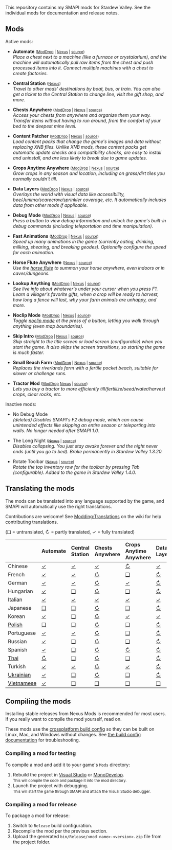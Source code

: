 ﻿This repository contains my SMAPI mods for Stardew Valley. See the individual mods for
documentation and release notes.

## Mods
Active mods:
* **Automate** <small>([ModDrop](https://www.moddrop.com/stardew-valley/mods/509760) | [Nexus](https://www.nexusmods.com/stardewvalley/mods/1063) | [source](Automate))</small>  
  _Place a chest next to a machine (like a furnace or crystalarium), and the machine will
  automatically pull raw items from the chest and push processed items into it. Connect multiple
  machines with a chest to create factories._

* **Central Station** <small>([Nexus](https://nexusmods.com/stardewvalley/mods/8000))</small>  
  _Travel to other mods' destinations by boat, bus, or train. You can also get a ticket to the
  Central Station to change line, visit the gift shop, and more._

* **Chests Anywhere** <small>([ModDrop](https://www.moddrop.com/stardew-valley/mods/606600) | [Nexus](https://www.nexusmods.com/stardewvalley/mods/518) | [source](ChestsAnywhere))</small>  
  _Access your chests from anywhere and organize them your way. Transfer items without having to
  run around, from the comfort of your bed to the deepest mine level._

* **Content Patcher** <small>([ModDrop](https://www.moddrop.com/stardew-valley/mods/470174) | [Nexus](https://www.nexusmods.com/stardewvalley/mods/1915) | [source](ContentPatcher))</small>  
  _Load content packs that change the game's images and data without replacing XNB files. Unlike
  XNB mods, these content packs get automatic update checks and compatibility checks, are easy to
  install and uninstall, and are less likely to break due to game updates._

* **Crops Anytime Anywhere** <small>([ModDrop](https://www.moddrop.com/stardew-valley/mods/606647) | [Nexus](https://www.nexusmods.com/stardewvalley/mods/3000) | [source](CropsAnytimeAnywhere))</small>  
  _Grow crops in any season and location, including on grass/dirt tiles you normally couldn't till._

* **Data Layers** <small>([ModDrop](https://www.moddrop.com/stardew-valley/mods/606646) | [Nexus](https://www.nexusmods.com/stardewvalley/mods/1691) | [source](DataLayers))</small>  
  _Overlays the world with visual data like accessibility, bee/Junimo/scarecrow/sprinkler coverage,
  etc. It automatically includes data from other mods if applicable._

* **Debug Mode** <small>([ModDrop](https://www.moddrop.com/stardew-valley/mods/606608) | [Nexus](https://www.nexusmods.com/stardewvalley/mods/679) | [source](DebugMode))</small>  
  _Press a button to view debug information and unlock the game's built-in debug commands
  (including teleportation and time manipulation)._

* **Fast Animations** <small>([ModDrop](https://www.moddrop.com/stardew-valley/mods/606631) | [Nexus](https://www.nexusmods.com/stardewvalley/mods/1089) | [source](FastAnimations))</small>  
  _Speed up many animations in the game (currently eating, drinking, milking, shearing, and
  breaking geodes). Optionally configure the speed for each animation._

* **Horse Flute Anywhere** <small>([Nexus](https://www.nexusmods.com/stardewvalley/mods/7500) | [source](HorseFluteAnywhere))</small>  
  _Use the [horse flute](https://stardewvalleywiki.com/Horse_Flute) to summon your horse anywhere,
  even indoors or in caves/dungeons._

* **Lookup Anything** <small>([ModDrop](https://www.moddrop.com/stardew-valley/mods/606605) | [Nexus](https://www.nexusmods.com/stardewvalley/mods/541) | [source](LookupAnything))</small>  
  _See live info about whatever's under your cursor when you press F1. Learn a villager's favorite
  gifts, when a crop will be ready to harvest, how long a fence will last, why your farm animals
  are unhappy, and more._

* **Noclip Mode** <small>([ModDrop](https://www.moddrop.com/stardew-valley/mods/691002) | [Nexus](https://www.nexusmods.com/stardewvalley/mods/3900) | [source](NoclipMode))</small>  
  _Toggle [noclip mode](https://en.wikipedia.org/wiki/Noclip_mode) at the press of a button,
  letting you walk through anything (even map boundaries)._

* **Skip Intro** <small>([ModDrop](https://www.moddrop.com/stardew-valley/mods/606601) | [Nexus](https://www.nexusmods.com/stardewvalley/mods/533) | [source](SkipIntro))</small>  
  _Skip straight to the title screen or load screen (configurable) when you start the game. It also
  skips the screen transitions, so starting the game is much faster._

* **Small Beach Farm** <small>([ModDrop](https://www.moddrop.com/stardew-valley/mods/606555) | [Nexus](https://www.nexusmods.com/stardewvalley/mods/3750) | [source](SmallBeachFarm))</small>  
  _Replaces the riverlands farm with a fertile pocket beach, suitable for slower or challenge runs._

* **Tractor Mod** <small>([ModDrop](https://www.moddrop.com/stardew-valley/mods/606639) [Nexus](https://www.nexusmods.com/stardewvalley/mods/1401) | [source](TractorMod))</small>  
  _Lets you buy a tractor to more efficiently till/fertilize/seed/water/harvest crops, clear rocks, etc._

Inactive mods:
* No Debug Mode  
  _(deleted) Disables SMAPI's F2 debug mode, which can cause unintended effects like skipping an
  entire season or teleporting into walls. No longer needed after SMAPI 1.0._

* The Long Night <small>(~~[Nexus](https://www.nexusmods.com/stardewvalley/mods/1369)~~ | [source](_archived/TheLongNight))</small>  
  _Disables collapsing. You just stay awake forever and the night never ends (until you go to bed).
  Broke permanently in Stardew Valley 1.3.20._

* Rotate Toolbar <small>(~~[Nexus](https://www.nexusmods.com/stardewvalley/mods/1100)~~ | [source](_archived/RotateToolbar))</small>  
  _Rotate the top inventory row for the toolbar by pressing Tab (configurable). Added to the game
  in Stardew Valley 1.4.0._

## Translating the mods
<!--

    This section is auto-generated using a script, there's no need to edit it manually.
    https://github.com/Pathoschild/StardewScripts/tree/main/create-translation-summary

-->
The mods can be translated into any language supported by the game, and SMAPI will automatically
use the right translations.

Contributions are welcome! See [Modding:Translations](https://stardewvalleywiki.com/Modding:Translations)
on the wiki for help contributing translations.

(❑ = untranslated, ↻ = partly translated, ✓ = fully translated)

&nbsp;       | Automate                   | Central Station                                            | Chests Anywhere                  | Crops Anytime Anywhere                 | Data Layers                  | Debug Mode                  | Fast Animations                  | Horse Flute Anywhere                 | Lookup Anything                  | Noclip Mode                  | Skip Intro                  | Small Beach Farm                 | Tractor Mod
:----------- | :------------------------- | :--------------------------------------------------------- | :------------------------------- | :------------------------------------- | :--------------------------- | :-------------------------- | :------------------------------- | :----------------------------------- | :------------------------------- | :--------------------------- | :-------------------------- | :------------------------------- | :---------------------------
Chinese      | [✓](Automate/i18n/zh.json) | [✓](CentralStation/%5BCP%5D%20CentralStation/i18n/zh.json) | [✓](ChestsAnywhere/i18n/zh.json) | [↻](CropsAnytimeAnywhere/i18n/zh.json) | [✓](DataLayers/i18n/zh.json) | [↻](DebugMode/i18n/zh.json) | [↻](FastAnimations/i18n/zh.json) | [✓](HorseFluteAnywhere/i18n/zh.json) | [↻](LookupAnything/i18n/zh.json) | [✓](NoclipMode/i18n/zh.json) | [✓](SkipIntro/i18n/zh.json) | [✓](SmallBeachFarm/i18n/zh.json) | [↻](TractorMod/i18n/zh.json)
French       | [✓](Automate/i18n/fr.json) | [✓](CentralStation/%5BCP%5D%20CentralStation/i18n/fr.json) | [↻](ChestsAnywhere/i18n/fr.json) | [❑](CropsAnytimeAnywhere/i18n)         | [↻](DataLayers/i18n/fr.json) | [↻](DebugMode/i18n/fr.json) | [↻](FastAnimations/i18n/fr.json) | [✓](HorseFluteAnywhere/i18n/fr.json) | [↻](LookupAnything/i18n/fr.json) | [✓](NoclipMode/i18n/fr.json) | [✓](SkipIntro/i18n/fr.json) | [✓](SmallBeachFarm/i18n/fr.json) | [↻](TractorMod/i18n/fr.json)
German       | [✓](Automate/i18n/de.json) | [✓](CentralStation/%5BCP%5D%20CentralStation/i18n/de.json) | [↻](ChestsAnywhere/i18n/de.json) | [✓](CropsAnytimeAnywhere/i18n/de.json) | [↻](DataLayers/i18n/de.json) | [↻](DebugMode/i18n/de.json) | [✓](FastAnimations/i18n/de.json) | [↻](HorseFluteAnywhere/i18n/de.json) | [↻](LookupAnything/i18n/de.json) | [✓](NoclipMode/i18n/de.json) | [✓](SkipIntro/i18n/de.json) | [✓](SmallBeachFarm/i18n/de.json) | [↻](TractorMod/i18n/de.json)
Hungarian    | [✓](Automate/i18n/hu.json) | [❑](CentralStation/%5BCP%5D%20CentralStation/i18n)         | [↻](ChestsAnywhere/i18n/hu.json) | [❑](CropsAnytimeAnywhere/i18n)         | [↻](DataLayers/i18n/hu.json) | [↻](DebugMode/i18n/hu.json) | [↻](FastAnimations/i18n/hu.json) | [✓](HorseFluteAnywhere/i18n/hu.json) | [↻](LookupAnything/i18n/hu.json) | [✓](NoclipMode/i18n/hu.json) | [❑](SkipIntro/i18n)         | [↻](SmallBeachFarm/i18n/hu.json) | [↻](TractorMod/i18n/hu.json)
Italian      | [✓](Automate/i18n/it.json) | [✓](CentralStation/%5BCP%5D%20CentralStation/i18n/it.json) | [✓](ChestsAnywhere/i18n/it.json) | [✓](CropsAnytimeAnywhere/i18n/it.json) | [✓](DataLayers/i18n/it.json) | [✓](DebugMode/i18n/it.json) | [✓](FastAnimations/i18n/it.json) | [✓](HorseFluteAnywhere/i18n/it.json) | [✓](LookupAnything/i18n/it.json) | [✓](NoclipMode/i18n/it.json) | [✓](SkipIntro/i18n/it.json) | [✓](SmallBeachFarm/i18n/it.json) | [✓](TractorMod/i18n/it.json)
Japanese     | [❑](Automate/i18n)         | [❑](CentralStation/%5BCP%5D%20CentralStation/i18n)         | [↻](ChestsAnywhere/i18n/ja.json) | [❑](CropsAnytimeAnywhere/i18n)         | [↻](DataLayers/i18n/ja.json) | [↻](DebugMode/i18n/ja.json) | [↻](FastAnimations/i18n/ja.json) | [↻](HorseFluteAnywhere/i18n/ja.json) | [↻](LookupAnything/i18n/ja.json) | [✓](NoclipMode/i18n/ja.json) | [✓](SkipIntro/i18n/ja.json) | [✓](SmallBeachFarm/i18n/ja.json) | [↻](TractorMod/i18n/ja.json)
Korean       | [✓](Automate/i18n/ko.json) | [❑](CentralStation/%5BCP%5D%20CentralStation/i18n)         | [↻](ChestsAnywhere/i18n/ko.json) | [✓](CropsAnytimeAnywhere/i18n/ko.json) | [✓](DataLayers/i18n/ko.json) | [↻](DebugMode/i18n/ko.json) | [✓](FastAnimations/i18n/ko.json) | [✓](HorseFluteAnywhere/i18n/ko.json) | [↻](LookupAnything/i18n/ko.json) | [✓](NoclipMode/i18n/ko.json) | [✓](SkipIntro/i18n/ko.json) | [✓](SmallBeachFarm/i18n/ko.json) | [↻](TractorMod/i18n/ko.json)
[Polish]     | [❑](Automate/i18n)         | [❑](CentralStation/%5BCP%5D%20CentralStation/i18n)         | [↻](ChestsAnywhere/i18n/pl.json) | [❑](CropsAnytimeAnywhere/i18n)         | [↻](DataLayers/i18n/pl.json) | [↻](DebugMode/i18n/pl.json) | [❑](FastAnimations/i18n)         | [❑](HorseFluteAnywhere/i18n)         | [↻](LookupAnything/i18n/pl.json) | [↻](NoclipMode/i18n/pl.json) | [❑](SkipIntro/i18n)         | [❑](SmallBeachFarm/i18n)         | [↻](TractorMod/i18n/pl.json)
Portuguese   | [✓](Automate/i18n/pt.json) | [✓](CentralStation/%5BCP%5D%20CentralStation/i18n/pt.json) | [↻](ChestsAnywhere/i18n/pt.json) | [❑](CropsAnytimeAnywhere/i18n)         | [↻](DataLayers/i18n/pt.json) | [↻](DebugMode/i18n/pt.json) | [↻](FastAnimations/i18n/pt.json) | [↻](HorseFluteAnywhere/i18n/pt.json) | [↻](LookupAnything/i18n/pt.json) | [✓](NoclipMode/i18n/pt.json) | [✓](SkipIntro/i18n/pt.json) | [✓](SmallBeachFarm/i18n/pt.json) | [↻](TractorMod/i18n/pt.json)
Russian      | [✓](Automate/i18n/ru.json) | [❑](CentralStation/%5BCP%5D%20CentralStation/i18n)         | [↻](ChestsAnywhere/i18n/ru.json) | [❑](CropsAnytimeAnywhere/i18n)         | [↻](DataLayers/i18n/ru.json) | [↻](DebugMode/i18n/ru.json) | [↻](FastAnimations/i18n/ru.json) | [↻](HorseFluteAnywhere/i18n/ru.json) | [↻](LookupAnything/i18n/ru.json) | [✓](NoclipMode/i18n/ru.json) | [✓](SkipIntro/i18n/ru.json) | [↻](SmallBeachFarm/i18n/ru.json) | [↻](TractorMod/i18n/ru.json)
Spanish      | [✓](Automate/i18n/es.json) | [❑](CentralStation/%5BCP%5D%20CentralStation/i18n)         | [↻](ChestsAnywhere/i18n/es.json) | [↻](CropsAnytimeAnywhere/i18n/es.json) | [↻](DataLayers/i18n/es.json) | [↻](DebugMode/i18n/es.json) | [↻](FastAnimations/i18n/es.json) | [↻](HorseFluteAnywhere/i18n/es.json) | [↻](LookupAnything/i18n/es.json) | [✓](NoclipMode/i18n/es.json) | [✓](SkipIntro/i18n/es.json) | [✓](SmallBeachFarm/i18n/es.json) | [↻](TractorMod/i18n/es.json)
[Thai]       | [↻](Automate/i18n/th.json) | [❑](CentralStation/%5BCP%5D%20CentralStation/i18n)         | [↻](ChestsAnywhere/i18n/th.json) | [❑](CropsAnytimeAnywhere/i18n)         | [↻](DataLayers/i18n/th.json) | [↻](DebugMode/i18n/th.json) | [↻](FastAnimations/i18n/th.json) | [↻](HorseFluteAnywhere/i18n/th.json) | [↻](LookupAnything/i18n/th.json) | [✓](NoclipMode/i18n/th.json) | [✓](SkipIntro/i18n/th.json) | [↻](SmallBeachFarm/i18n/th.json) | [↻](TractorMod/i18n/th.json)
Turkish      | [✓](Automate/i18n/tr.json) | [✓](CentralStation/%5BCP%5D%20CentralStation/i18n/tr.json) | [↻](ChestsAnywhere/i18n/tr.json) | [✓](CropsAnytimeAnywhere/i18n/tr.json) | [↻](DataLayers/i18n/tr.json) | [↻](DebugMode/i18n/tr.json) | [✓](FastAnimations/i18n/tr.json) | [↻](HorseFluteAnywhere/i18n/tr.json) | [↻](LookupAnything/i18n/tr.json) | [✓](NoclipMode/i18n/tr.json) | [✓](SkipIntro/i18n/tr.json) | [✓](SmallBeachFarm/i18n/tr.json) | [↻](TractorMod/i18n/tr.json)
[Ukrainian]  | [✓](Automate/i18n/uk.json) | [❑](CentralStation/%5BCP%5D%20CentralStation/i18n)         | [↻](ChestsAnywhere/i18n/uk.json) | [❑](CropsAnytimeAnywhere/i18n)         | [↻](DataLayers/i18n/uk.json) | [↻](DebugMode/i18n/uk.json) | [↻](FastAnimations/i18n/uk.json) | [↻](HorseFluteAnywhere/i18n/uk.json) | [↻](LookupAnything/i18n/uk.json) | [✓](NoclipMode/i18n/uk.json) | [✓](SkipIntro/i18n/uk.json) | [✓](SmallBeachFarm/i18n/uk.json) | [↻](TractorMod/i18n/uk.json)
[Vietnamese] | [✓](Automate/i18n/vi.json) | [❑](CentralStation/%5BCP%5D%20CentralStation/i18n)         | [❑](ChestsAnywhere/i18n)         | [❑](CropsAnytimeAnywhere/i18n)         | [❑](DataLayers/i18n)         | [❑](DebugMode/i18n)         | [❑](FastAnimations/i18n)         | [❑](HorseFluteAnywhere/i18n)         | [↻](LookupAnything/i18n/vi.json) | [✓](NoclipMode/i18n/vi.json) | [❑](SkipIntro/i18n)         | [❑](SmallBeachFarm/i18n)         | [↻](TractorMod/i18n/vi.json)

[Polish]: https://www.nexusmods.com/stardewvalley/mods/3616
[Thai]: https://www.nexusmods.com/stardewvalley/mods/7052
[Ukrainian]: https://www.nexusmods.com/stardewvalley/mods/8427
[Vietnamese]: https://www.nexusmods.com/stardewvalley/mods/24371

## Compiling the mods
Installing stable releases from Nexus Mods is recommended for most users. If you really want to
compile the mod yourself, read on.

These mods use the [crossplatform build config](https://www.nuget.org/packages/Pathoschild.Stardew.ModBuildConfig)
so they can be built on Linux, Mac, and Windows without changes. See [the build config documentation](https://www.nuget.org/packages/Pathoschild.Stardew.ModBuildConfig)
for troubleshooting.

### Compiling a mod for testing
To compile a mod and add it to your game's `Mods` directory:

1. Rebuild the project in [Visual Studio](https://www.visualstudio.com/vs/community/) or [MonoDevelop](https://www.monodevelop.com/).  
   <small>This will compile the code and package it into the mod directory.</small>
2. Launch the project with debugging.  
   <small>This will start the game through SMAPI and attach the Visual Studio debugger.</small>

### Compiling a mod for release
To package a mod for release:

1. Switch to `Release` build configuration.
2. Recompile the mod per the previous section.
3. Upload the generated `bin/Release/<mod name>-<version>.zip` file from the project folder.
